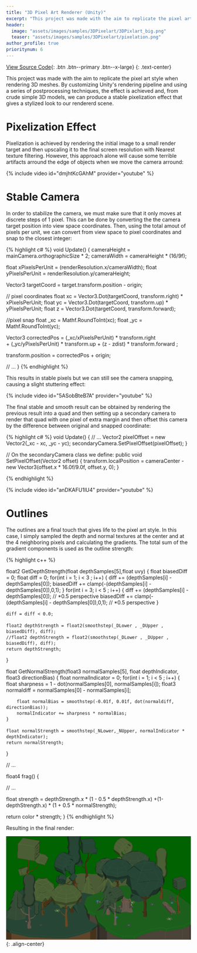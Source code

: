 ```yaml
---
title: "3D Pixel Art Renderer (Unity)"
excerpt: "This project was made with the aim to replicate the pixel art style when rendering 3D meshes. By customizing Unity's rendering pipeline and using a series of postprocessing techniques, the effect is achieved and, from crude simple 3D models, we can produce a stable pixelization effect that gives a stylized look to our rendererd scene."
header:
  image: "assets/images/samples/3DPixelart/3DPixlart_big.png"
  teaser: "assets/images/samples/3DPixelart/pixelation.png"
author_profile: true
prioritynum: 6
---
```


[View Source Code](https://github.com/Otaviopeixoto1/Project-Howl/tree/main/Assets/3DPixelArt){: .btn .btn--primary .btn--x-large}
{: .text-center}

<p>
This project was made with the aim to replicate the pixel art style when rendering 3D meshes. By customizing Unity's rendering pipeline and using a series of postprocessing techniques, the effect is achieved and, from crude simple 3D models, we can produce a stable pixelization effect that gives a stylized look to our rendererd scene.</p>


# Pixelization Effect
<p>Pixelization is achieved by rendering the initial image to a small render target and then upscaling it to the final screen resolution with Nearest texture filtering. However, this approach alone will cause some terrible artifacts arround the edge of objects when we move the camera arround: </p>


{% include video id="dmjhtKcGAhM" provider="youtube" %}




# Stable Camera
<p>In order to stabilize the camera, we must make sure that it only moves at discrete steps of 1 pixel. This can be done by converting the the camera target position into view space coordinates. Then, using the total amout of pixels per unit, we can convert from view space to pixel coordinates and snap to the closest integer:</p>


{% highlight c# %}
void Update()
{
  cameraHeight = mainCamera.orthographicSize * 2;
  cameraWidth = cameraHeight * (16/9f);

  float xPixelsPerUnit = (renderResolution.x/cameraWidth); 
  float yPixelsPerUnit = renderResolution.y/cameraHeight;
  
  Vector3 targetCoord = target.transform.position - origin;

  // pixel coordinates
  float xc =  Vector3.Dot(targetCoord, transform.right) * xPixelsPerUnit;
  float yc =  Vector3.Dot(targetCoord, transform.up) * yPixelsPerUnit;
  float z =  Vector3.Dot(targetCoord, transform.forward);
  
  //pixel snap
  float _xc = Mathf.RoundToInt(xc);
  float _yc = Mathf.RoundToInt(yc);
  
  
  Vector3 correctedPos = (_xc/xPixelsPerUnit) * transform.right  
                          + (_yc/yPixelsPerUnit) * transform.up
                          + (z - zdist) * transform.forward ;

  
  transform.position = correctedPos + origin;
  
  // ...
}
{% endhighlight %}

<p> This results in stable pixels but we can still see the camera snapping, causing a slight stuttering effect:</p>
{% include video id="5ASobBteB7A" provider="youtube" %}

<p> The final stable and smooth result can be obtained by rendering the previous result into a quad and then setting up a secondary camera to render that quad with one pixel of extra margin and then offset this camera by the difference between original and snapped coordinate:</p>

{% highlight c# %}
void Update()
{
  // ...
  Vector2 pixelOffset = new Vector2(_xc - xc,  _yc - yc);
  secondaryCamera.SetPixelOffset(pixelOffset); 
}

// On the secondaryCamera class we define:
public void SetPixelOffset(Vector2 offset)
{
    transform.localPosition = cameraCenter - new Vector3(offset.x * 16.0f/9.0f, offset.y, 0);
}

{% endhighlight %}




{% include video id="anDKAFU1lU4" provider="youtube" %}


# Outlines
<p> The outlines are a final touch that gives life to the pixel art style. In this case, I simply sampled the depth and normal textures at the center and at the 4 neighboring pixels and calculating the gradients. The total sum of the gradient components is used as the outline strength: </p>


{% highlight c++ %}

float2 GetDepthStrength(float depthSamples[5],float uvy)
{
    float biasedDiff = 0;
    float diff = 0;
    for(int i = 1; i < 3 ; i++)
    {
        diff += (depthSamples[i] - depthSamples[0]);
        biasedDiff += clamp(-(depthSamples[i] - depthSamples[0]),0,1);
    }
    for(int i = 3; i < 5 ; i++)
    {
        diff += (depthSamples[i] - depthSamples[0]); // *0.5 perspective
        biasedDiff += clamp(-(depthSamples[i] - depthSamples[0]),0,1); //  *0.5 perspective
    }
    
    diff = diff < 0.0;

    float2 depthStrength = float2(smoothstep(_DLower , _DUpper , biasedDiff), diff);
    //float2 depthStrength = float2(smoothstep(_DLower , _DUpper , biasedDiff), diff);
    return depthStrength; 
}

float GetNormalStrength(float3 normalSamples[5], float depthIndicator, float3 directionBias)
{
    float normalIndicator = 0;
    for(int i = 1; i < 5 ; i++)
    {
        float sharpness = 1 - dot(normalSamples[0], normalSamples[i]);
        float3 normaldiff = normalSamples[0] - normalSamples[i];

        float normalBias = smoothstep(-0.01f, 0.01f, dot(normaldiff, directionBias));
        normalIndicator += sharpness * normalBias;
    }

    float normalStrength = smoothstep(_NLower,_NUpper, normalIndicator * depthIndicator);
    return normalStrength;
}

// ...

float4 frag()
{

  // ...

  float strength = depthStrength.x * (1 - 0.5 * depthStrength.x) 
                  +(1-depthStrength.x) * (1 + 0.5 * normalStrength);

  return color * strength;
}
{% endhighlight %}


<p>Resulting in the final render:</p>


![image-center](/assets/images/samples/3DPixelart/finalrender3dpxlart.png){: .align-center}